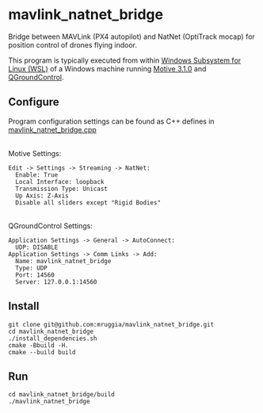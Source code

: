 # mavlink_natnet_bridge

Bridge between MAVLink (PX4 autopilot) and NatNet (OptiTrack mocap) for position control of drones flying indoor. 

This program is typically executed from within [Windows Subsystem for Linux (WSL)](https://learn.microsoft.com/en-us/windows/wsl/install) of a Windows machine running [Motive 3.1.0](https://optitrack.com/support/downloads/motive.html) and [QGroundControl](https://github.com/mavlink/qgroundcontrol/releases/tag/v4.3.0).

## Configure

Program configuration settings can be found as C++ defines in [mavlink_natnet_bridge.cpp](mavlink_natnet_bridge.cpp)

</br>
Motive Settings:

```
Edit -> Settings -> Streaming -> NatNet:
  Enable: True
  Local Interface: loopback
  Transmission Type: Unicast
  Up Axis: Z-Axis
  Disable all sliders except "Rigid Bodies"
```

</br>
QGroundControl Settings:

```
Application Settings -> General -> AutoConnect:
  UDP: DISABLE
Application Settings -> Comm Links -> Add:
  Name: mavlink_natnet_bridge
  Type: UDP
  Port: 14560
  Server: 127.0.0.1:14560
```

## Install

```
git clone git@github.com:mruggia/mavlink_natnet_bridge.git
cd mavlink_natnet_bridge
./install_dependencies.sh
cmake -Bbuild -H.
cmake --build build
```

## Run

```
cd mavlink_natnet_bridge/build
./mavlink_natnet_bridge
```